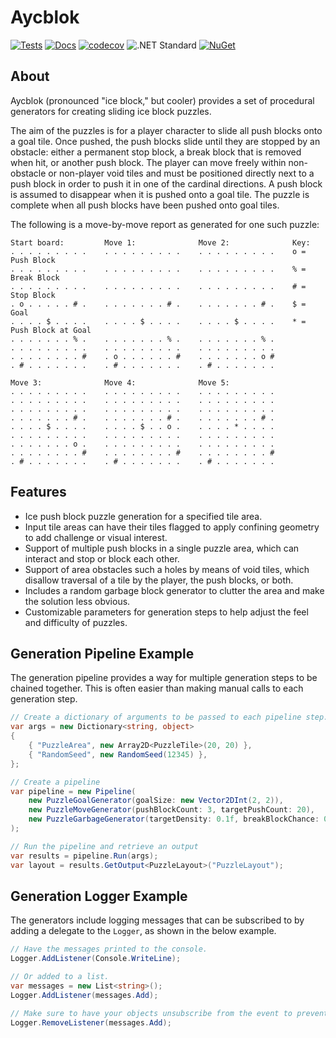 # Aycblok

[![Tests](https://github.com/mpewsey/Aycblok/actions/workflows/tests.yml/badge.svg?event=push)](https://github.com/mpewsey/Aycblok/actions/workflows/tests.yml)
[![Docs](https://github.com/mpewsey/Aycblok/actions/workflows/docs.yml/badge.svg?event=push)](https://mpewsey.github.io/Aycblok)
[![codecov](https://codecov.io/gh/mpewsey/Aycblok/branch/main/graph/badge.svg?token=Q1LDU83FAQ)](https://codecov.io/gh/mpewsey/Aycblok)
![.NET Standard](https://img.shields.io/badge/.NET%20Standard-2.0-blue)
[![NuGet](https://img.shields.io/nuget/v/MPewsey.Aycblok?label=NuGet)](https://www.nuget.org/packages/MPewsey.Aycblok/)

## About

Aycblok (pronounced "ice block," but cooler) provides a set of procedural generators for creating sliding ice block puzzles.

The aim of the puzzles is for a player character to slide all push blocks onto a goal tile. Once pushed, the push blocks slide until they are stopped by an obstacle: either a permanent stop block, a break block that is removed when hit, or another push block. The player can move freely within non-obstacle or non-player void tiles and must be positioned directly next to a push block in order to push it in one of the cardinal directions. A push block is assumed to disappear when it is pushed onto a goal tile. The puzzle is complete when all push blocks have been pushed onto goal tiles.

The following is a move-by-move report as generated for one such puzzle:

```
Start board:         Move 1:              Move 2:              Key:
. . . . . . . . .    . . . . . . . . .    . . . . . . . . .    o = Push Block
. . . . . . . . .    . . . . . . . . .    . . . . . . . . .    % = Break Block
. . . . . . . . .    . . . . . . . . .    . . . . . . . . .    # = Stop Block
. o . . . . . # .    . . . . . . . # .    . . . . . . . # .    $ = Goal
. . . . $ . . . .    . . . . $ . . . .    . . . . $ . . . .    * = Push Block at Goal
. . . . . . . % .    . . . . . . . % .    . . . . . . . % . 
. . . . . . . . .    . . . . . . . . .    . . . . . . . . . 
. . . . . . . . #    . o . . . . . . #    . . . . . . . o # 
. # . . . . . . .    . # . . . . . . .    . # . . . . . . . 

Move 3:              Move 4:              Move 5:
. . . . . . . . .    . . . . . . . . .    . . . . . . . . . 
. . . . . . . . .    . . . . . . . . .    . . . . . . . . . 
. . . . . . . . .    . . . . . . . . .    . . . . . . . . . 
. . . . . . . # .    . . . . . . . # .    . . . . . . . # . 
. . . . $ . . . .    . . . . $ . . o .    . . . . * . . . . 
. . . . . . . . .    . . . . . . . . .    . . . . . . . . . 
. . . . . . . o .    . . . . . . . . .    . . . . . . . . . 
. . . . . . . . #    . . . . . . . . #    . . . . . . . . # 
. # . . . . . . .    . # . . . . . . .    . # . . . . . . . 
```

## Features

* Ice push block puzzle generation for a specified tile area.
* Input tile areas can have their tiles flagged to apply confining geometry to add challenge or visual interest.
* Support of multiple push blocks in a single puzzle area, which can interact and stop or block each other.
* Support of area obstacles such a holes by means of void tiles, which disallow traversal of a tile by the player, the push blocks, or both.
* Includes a random garbage block generator to clutter the area and make the solution less obvious.
* Customizable parameters for generation steps to help adjust the feel and difficulty of puzzles.

## Generation Pipeline Example

The generation pipeline provides a way for multiple generation steps to be chained together. This is often easier than making manual calls to each generation step.

```GenerationPipeline.cs
// Create a dictionary of arguments to be passed to each pipeline step.
var args = new Dictionary<string, object>
{
    { "PuzzleArea", new Array2D<PuzzleTile>(20, 20) },
    { "RandomSeed", new RandomSeed(12345) },
};

// Create a pipeline
var pipeline = new Pipeline(
    new PuzzleGoalGenerator(goalSize: new Vector2DInt(2, 2)),
    new PuzzleMoveGenerator(pushBlockCount: 3, targetPushCount: 20),
    new PuzzleGarbageGenerator(targetDensity: 0.1f, breakBlockChance: 0.5f),
);

// Run the pipeline and retrieve an output
var results = pipeline.Run(args);
var layout = results.GetOutput<PuzzleLayout>("PuzzleLayout");
```

## Generation Logger Example

The generators include logging messages that can be subscribed to by adding a delegate to the `Logger`, as shown in the below example.

```Logger.cs
// Have the messages printed to the console.
Logger.AddListener(Console.WriteLine);

// Or added to a list.
var messages = new List<string>();
Logger.AddListener(messages.Add);

// Make sure to have your objects unsubscribe from the event to prevent memory leaks.
Logger.RemoveListener(messages.Add);
```
